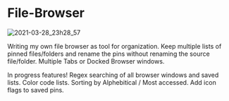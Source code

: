 # File-Browser
![2021-03-28_23h28_57](https://user-images.githubusercontent.com/6820590/112795566-8f720e00-901d-11eb-8e16-51634cfbabd6.png)

Writing my own file browser as tool for organization. 
Keep multiple lists of pinned files/folders and rename the pins without renaming the source file/folder.
Multiple Tabs or Docked Browser windows.  

In progress features!
Regex searching of all browser windows and saved lists.
Color code lists.
Sorting by Alphebitical / Most accessed.
Add icon flags to saved pins.
